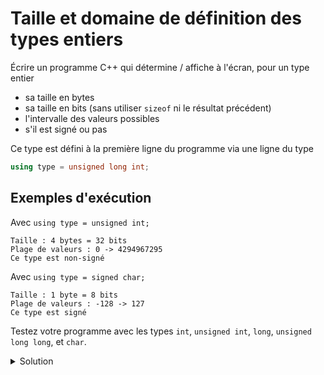 # Taille et domaine de définition des types entiers

Écrire un programme C++ qui détermine / affiche à l'écran, pour un type entier 

- sa taille en bytes
- sa taille en bits (sans utiliser `sizeof` ni le résultat précédent)
- l'intervalle des valeurs possibles
- s'il est signé ou pas

Ce type est défini à la première ligne du programme via une ligne du type 

~~~cpp
using type = unsigned long int;
~~~

## Exemples d'exécution

Avec `using type = unsigned int;`

~~~ 
Taille : 4 bytes = 32 bits
Plage de valeurs : 0 -> 4294967295
Ce type est non-signé
~~~

Avec `using type = signed char;`

~~~
Taille : 1 byte = 8 bits
Plage de valeurs : -128 -> 127
Ce type est signé
~~~

Testez votre programme avec les types `int`, `unsigned int`,
`long`, `unsigned long long`, et `char`.


<details><summary>Solution</summary>

~~~cpp
int main() {
   
   using type = unsigned;

   cout << "Taille : " << sizeof(type)
        << " byte" << ( sizeof(type) < 2 ? "" : "s" ) << " = "
        << (numeric_limits<type>::digits + numeric_limits<type>::is_signed)
        << " bits\nPlage de valeurs : "
        << +numeric_limits<type>::lowest()
        << " -> " <<
        +numeric_limits<type>::max()
        << "\nCe type est "
        << ( numeric_limits<type>::is_signed ? "" : "non-" )
        << "signé" << endl;
}
~~~

Notes : 

- il est nécessaire de faire la somme de `digits` et du booléen `is_signed`, le premier ne comptant pas le bit de signe
- le signed `+` devant `lowest()` et `max()` permet - par promotion numérique en `int` - d'afficher la valeur numérique pour les types `char` et non le caractère ASCII correspondant

</details>
